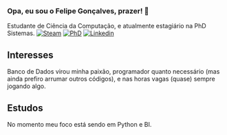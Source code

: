 ### Opa, eu sou o Felipe Gonçalves, prazer! 👋
Estudante de Ciência da Computação, e atualmente estagiário na PhD Sistemas.
[![Steam](https://img.shields.io/badge/Steam-000000?style=for-the-badge&logo=steam&logoColor=white)](https://steamcommunity.com/profiles/76561198167735256)
[![PhD](https://img.shields.io/badge/dev.to-0A0A0A?style=for-the-badge&logo=devdotto&logoColor=white)](https://www.phdsistemas.com.br)
[![Linkedin](https://img.shields.io/badge/LinkedIn-0077B5?style=for-the-badge&logo=linkedin&logoColor=white)](https://www.linkedin.com/in/felipegons/)

## Interesses
Banco de Dados virou minha paixão, programador quanto necessário (mas ainda prefiro arrumar outros códigos), e nas horas vagas (quase) sempre jogando algo.

## Estudos
No momento meu foco está sendo em Python e BI.
